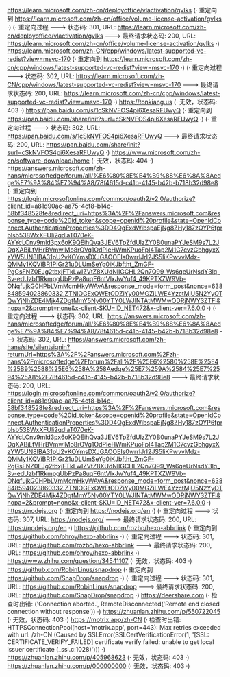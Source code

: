 https://learn.microsoft.com/zh-cn/deployoffice/vlactivation/gvlks (· 重定向到 https://learn.microsoft.com/zh-cn/office/volume-license-activation/gvlks ·)
(· 重定向过程 ---> 状态码: 301, URL: https://learn.microsoft.com/zh-cn/deployoffice/vlactivation/gvlks ---> 最终请求状态码: 200, URL: https://learn.microsoft.com/zh-cn/office/volume-license-activation/gvlks ·)
https://learn.microsoft.com/zh-CN/cpp/windows/latest-supported-vc-redist?view=msvc-170 (· 重定向到 https://learn.microsoft.com/zh-cn/cpp/windows/latest-supported-vc-redist?view=msvc-170 ·)
(· 重定向过程 ---> 状态码: 302, URL: https://learn.microsoft.com/zh-CN/cpp/windows/latest-supported-vc-redist?view=msvc-170 ---> 最终请求状态码: 200, URL: https://learn.microsoft.com/zh-cn/cpp/windows/latest-supported-vc-redist?view=msvc-170 ·)
https://tonkiang.us (· 无效，状态码: 403 ·)
https://pan.baidu.com/s/1cSkNVFOS4pi6XesaRFUwyQ (· 重定向到 https://pan.baidu.com/share/init?surl=cSkNVFOS4pi6XesaRFUwyQ ·)
(· 重定向过程 ---> 状态码: 302, URL: https://pan.baidu.com/s/1cSkNVFOS4pi6XesaRFUwyQ ---> 最终请求状态码: 200, URL: https://pan.baidu.com/share/init?surl=cSkNVFOS4pi6XesaRFUwyQ ·)
https://www.microsoft.com/zh-cn/software-download/home (· 无效，状态码: 404 ·)
https://answers.microsoft.com/zh-hans/microsoftedge/forum/all/%E6%80%8E%E4%B9%88%E6%8A%8Aedge%E7%9A%84%E7%94%A8/78f4615d-c41b-4145-b42b-b718b32d98e8 (· 重定向到 https://login.microsoftonline.com/common/oauth2/v2.0/authorize?client_id=a81d90ac-aa75-4cf8-b14c-58bf348528fe&redirect_uri=https%3A%2F%2Fanswers.microsoft.com&response_type=code%20id_token&scope=openid%20profile&state=OpenIdConnect.AuthenticationProperties%3DD4QgExdWibspaEjNg8ZHy187zOYP6fprblsb538WxXFUli2qdlaT070eK-AYYcLCnv9mld3px6oK9QEihQva3JEV6TpZfdUlzZY0B0unaPYJeSM9s7L2JOqXABjLtVHrBVmwlMo8rOVg1OdPIeHWmKPuoFpI4Tap2M1C7cvzGbhgyxXzYW5UN8IBA31pU2vKOYmsDXJGAOOEIs0wrrIJrI2JS5liKPwvvMdz-QMMy1KQViBR1PIGr21uDLUmSeYg0iKJbftht_ZmGF-PgGsFNZ0EJg2tbxjFTkLwIZVtZ8XUdNlIGCHL2Qn7Q99_Ws6qeUrNsdY3lq_Sv-edUzbf1RkmpgUbPzPa8uqF6ntVlxJwYuf4_49KPTXZW9Vb-ONqfujkG0HPbLVmMcmHkyWAvA&response_mode=form_post&nonce=638848594023860332.ZTNlOGExOWEtODZiYy00MGZiLWE4YzctMjU5N2YyOTQwYjNhZDE4Mjk4ZDgtMmY5Ny00YTY0LWJlNTAtMWMwODRjNWY3ZTFl&nopa=2&prompt=none&x-client-SKU=ID_NET472&x-client-ver=7.6.0.0 ·)
(· 重定向过程 ---> 状态码: 302, URL: https://answers.microsoft.com/zh-hans/microsoftedge/forum/all/%E6%80%8E%E4%B9%88%E6%8A%8Aedge%E7%9A%84%E7%94%A8/78f4615d-c41b-4145-b42b-b718b32d98e8 ---> 状态码: 302, URL: https://answers.microsoft.com/zh-hans/site/silentsignin?returnUrl=https%3A%2F%2Fanswers.microsoft.com%2Fzh-hans%2Fmicrosoftedge%2Fforum%2Fall%2F%25E6%2580%258E%25E4%25B9%2588%25E6%258A%258Aedge%25E7%259A%2584%25E7%2594%25A8%2F78f4615d-c41b-4145-b42b-b718b32d98e8 ---> 最终请求状态码: 200, URL: https://login.microsoftonline.com/common/oauth2/v2.0/authorize?client_id=a81d90ac-aa75-4cf8-b14c-58bf348528fe&redirect_uri=https%3A%2F%2Fanswers.microsoft.com&response_type=code%20id_token&scope=openid%20profile&state=OpenIdConnect.AuthenticationProperties%3DD4QgExdWibspaEjNg8ZHy187zOYP6fprblsb538WxXFUli2qdlaT070eK-AYYcLCnv9mld3px6oK9QEihQva3JEV6TpZfdUlzZY0B0unaPYJeSM9s7L2JOqXABjLtVHrBVmwlMo8rOVg1OdPIeHWmKPuoFpI4Tap2M1C7cvzGbhgyxXzYW5UN8IBA31pU2vKOYmsDXJGAOOEIs0wrrIJrI2JS5liKPwvvMdz-QMMy1KQViBR1PIGr21uDLUmSeYg0iKJbftht_ZmGF-PgGsFNZ0EJg2tbxjFTkLwIZVtZ8XUdNlIGCHL2Qn7Q99_Ws6qeUrNsdY3lq_Sv-edUzbf1RkmpgUbPzPa8uqF6ntVlxJwYuf4_49KPTXZW9Vb-ONqfujkG0HPbLVmMcmHkyWAvA&response_mode=form_post&nonce=638848594023860332.ZTNlOGExOWEtODZiYy00MGZiLWE4YzctMjU5N2YyOTQwYjNhZDE4Mjk4ZDgtMmY5Ny00YTY0LWJlNTAtMWMwODRjNWY3ZTFl&nopa=2&prompt=none&x-client-SKU=ID_NET472&x-client-ver=7.6.0.0 ·)
https://nodejs.org (· 重定向到 https://nodejs.org/en ·)
(· 重定向过程 ---> 状态码: 307, URL: https://nodejs.org/ ---> 最终请求状态码: 200, URL: https://nodejs.org/en ·)
https://github.com/rozbo/hexo-abbrlink (· 重定向到 https://github.com/ohroy/hexo-abbrlink ·)
(· 重定向过程 ---> 状态码: 301, URL: https://github.com/rozbo/hexo-abbrlink ---> 最终请求状态码: 200, URL: https://github.com/ohroy/hexo-abbrlink ·)
https://www.zhihu.com/question/34541107 (· 无效，状态码: 403 ·)
https://github.com/RobinLinus/snapdrop (· 重定向到 https://github.com/SnapDrop/snapdrop ·)
(· 重定向过程 ---> 状态码: 301, URL: https://github.com/RobinLinus/snapdrop ---> 最终请求状态码: 200, URL: https://github.com/SnapDrop/snapdrop ·)
https://deershare.com (· 检查时出错: ('Connection aborted.', RemoteDisconnected('Remote end closed connection without response')) ·)
https://zhuanlan.zhihu.com/p/550722045 (· 无效，状态码: 403 ·)
https://motrix.app/zh-CN (· 检查时出错: HTTPSConnectionPool(host='motrix.app', port=443): Max retries exceeded with url: /zh-CN (Caused by SSLError(SSLCertVerificationError(1, '[SSL: CERTIFICATE_VERIFY_FAILED] certificate verify failed: unable to get local issuer certificate (_ssl.c:1028)'))) ·)
https://zhuanlan.zhihu.com/p/405968623 (· 无效，状态码: 403 ·)
https://zhuanlan.zhihu.com/p/000000000 (· 无效，状态码: 403 ·)
